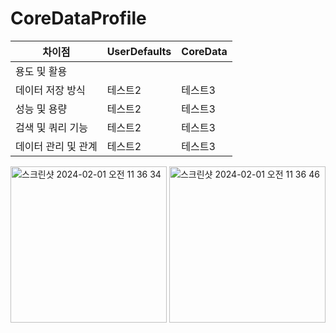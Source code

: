 # CoreDataProfile


|차이점|UserDefaults|CoreData|
|------|---|---|
|용도 및 활용|||
|데이터 저장 방식|테스트2|테스트3|
|성능 및 용량|테스트2|테스트3|
|검색 및 쿼리 기능|테스트2|테스트3|
|데이터 관리 및 관계|테스트2|테스트3|


<img width="250" alt="스크린샷 2024-02-01 오전 11 36 34" src="https://github.com/JosephSeong/CoreDataProfile/assets/48307813/009ef953-35cb-4944-b6a3-c18ba4584c0e">

<img width="250" alt="스크린샷 2024-02-01 오전 11 36 46" src="https://github.com/JosephSeong/CoreDataProfile/assets/48307813/3c10c8cd-02e8-4706-8a90-4fc917c2da25">
